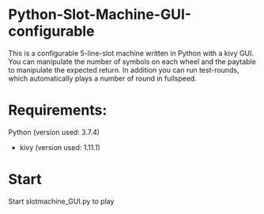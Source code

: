 # Python-Slot-Machine-GUI-configurable

This is a configurable 5-line-slot machine written in Python with a kivy GUI.
You can manipulate the number of symbols on each wheel and the paytable to manipulate the expected return.
In addition you can run test-rounds, which automatically plays a number of round in fullspeed. 

# Requirements:
Python (version used: 3.7.4)
- kivy (version used: 1.11.1)

# Start
Start slotmachine_GUI.py to play
